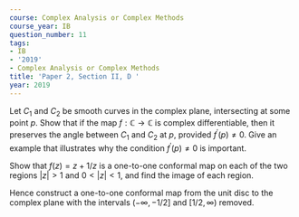```yaml
---
course: Complex Analysis or Complex Methods
course_year: IB
question_number: 11
tags:
- IB
- '2019'
- Complex Analysis or Complex Methods
title: 'Paper 2, Section II, D '
year: 2019
---
```




Let $C_{1}$ and $C_{2}$ be smooth curves in the complex plane, intersecting at some point $p$. Show that if the map $f: \mathbb{C} \rightarrow \mathbb{C}$ is complex differentiable, then it preserves the angle between $C_{1}$ and $C_{2}$ at $p$, provided $f^{\prime}(p) \neq 0$. Give an example that illustrates why the condition $f^{\prime}(p) \neq 0$ is important.

Show that $f(z)=z+1 / z$ is a one-to-one conformal map on each of the two regions $|z|>1$ and $0<|z|<1$, and find the image of each region.

Hence construct a one-to-one conformal map from the unit disc to the complex plane with the intervals $(-\infty,-1 / 2]$ and $[1 / 2, \infty)$ removed.
